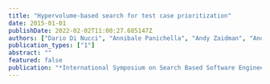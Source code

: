 ```yaml
---
title: "Hypervolume-based search for test case prioritization"
date: 2015-01-01
publishDate: 2022-02-02T11:00:27.685147Z
authors: ["Dario Di Nucci", "Annibale Panichella", "Andy Zaidman", "Andrea De Lucia"]
publication_types: ["1"]
abstract: ""
featured: false
publication: "*International Symposium on Search Based Software Engineering*"
---
```


